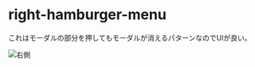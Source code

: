 # right-hamburger-menu
これはモーダルの部分を押してもモーダルが消えるパターンなのでUIが良い。

![右側](https://user-images.githubusercontent.com/90839596/204066028-de4dc62d-3153-4f2d-a6b5-41dab8b8af04.png)
